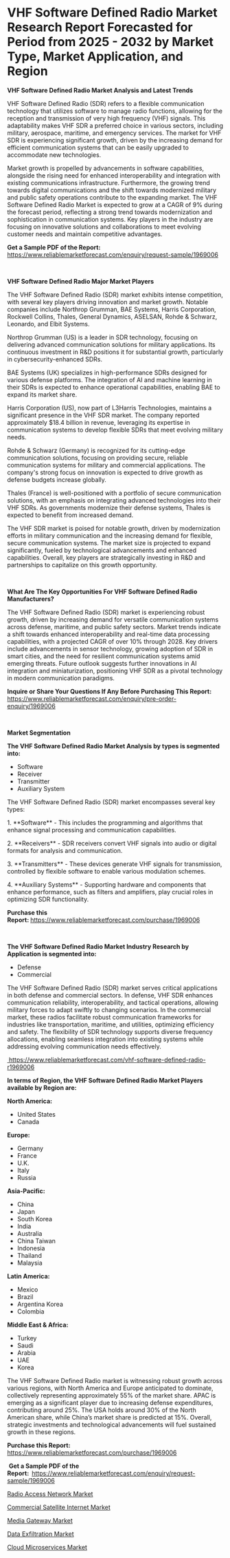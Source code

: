 <p><h1>VHF Software Defined Radio Market Research Report Forecasted for Period from 2025 -  2032 by Market Type, Market Application, and Region</h1></p><p><strong>VHF Software Defined Radio Market Analysis and Latest Trends</strong></p>
<p><p>VHF Software Defined Radio (SDR) refers to a flexible communication technology that utilizes software to manage radio functions, allowing for the reception and transmission of very high frequency (VHF) signals. This adaptability makes VHF SDR a preferred choice in various sectors, including military, aerospace, maritime, and emergency services. The market for VHF SDR is experiencing significant growth, driven by the increasing demand for efficient communication systems that can be easily upgraded to accommodate new technologies.</p><p>Market growth is propelled by advancements in software capabilities, alongside the rising need for enhanced interoperability and integration with existing communications infrastructure. Furthermore, the growing trend towards digital communications and the shift towards modernized military and public safety operations contribute to the expanding market. The VHF Software Defined Radio Market is expected to grow at a CAGR of 9% during the forecast period, reflecting a strong trend towards modernization and sophistication in communication systems. Key players in the industry are focusing on innovative solutions and collaborations to meet evolving customer needs and maintain competitive advantages.</p></p>
<p><strong>Get a Sample PDF of the Report:&nbsp;</strong> <a href="https://www.reliablemarketforecast.com/enquiry/request-sample/1969006?utm_campaign=1080&utm_medium=2&utm_source=Github&utm_content=ia&utm_term=08042025&utm_id=vhf-software-defined-radio">https://www.reliablemarketforecast.com/enquiry/request-sample/1969006</a></p>
<p>&nbsp;</p>
<p><strong>VHF Software Defined Radio Major Market Players</strong></p>
<p><p>The VHF Software Defined Radio (SDR) market exhibits intense competition, with several key players driving innovation and market growth. Notable companies include Northrop Grumman, BAE Systems, Harris Corporation, Rockwell Collins, Thales, General Dynamics, ASELSAN, Rohde & Schwarz, Leonardo, and Elbit Systems.</p><p>Northrop Grumman (US) is a leader in SDR technology, focusing on delivering advanced communication solutions for military applications. Its continuous investment in R&D positions it for substantial growth, particularly in cybersecurity-enhanced SDRs.</p><p>BAE Systems (UK) specializes in high-performance SDRs designed for various defense platforms. The integration of AI and machine learning in their SDRs is expected to enhance operational capabilities, enabling BAE to expand its market share.</p><p>Harris Corporation (US), now part of L3Harris Technologies, maintains a significant presence in the VHF SDR market. The company reported approximately $18.4 billion in revenue, leveraging its expertise in communication systems to develop flexible SDRs that meet evolving military needs.</p><p>Rohde & Schwarz (Germany) is recognized for its cutting-edge communication solutions, focusing on providing secure, reliable communication systems for military and commercial applications. The company's strong focus on innovation is expected to drive growth as defense budgets increase globally.</p><p>Thales (France) is well-positioned with a portfolio of secure communication solutions, with an emphasis on integrating advanced technologies into their VHF SDRs. As governments modernize their defense systems, Thales is expected to benefit from increased demand.</p><p>The VHF SDR market is poised for notable growth, driven by modernization efforts in military communication and the increasing demand for flexible, secure communication systems. The market size is projected to expand significantly, fueled by technological advancements and enhanced capabilities. Overall, key players are strategically investing in R&D and partnerships to capitalize on this growth opportunity.</p></p>
<p>&nbsp;</p>
<p><strong>What Are The Key Opportunities For VHF Software Defined Radio Manufacturers?</strong></p>
<p><p>The VHF Software Defined Radio (SDR) market is experiencing robust growth, driven by increasing demand for versatile communication systems across defense, maritime, and public safety sectors. Market trends indicate a shift towards enhanced interoperability and real-time data processing capabilities, with a projected CAGR of over 10% through 2028. Key drivers include advancements in sensor technology, growing adoption of SDR in smart cities, and the need for resilient communication systems amid emerging threats. Future outlook suggests further innovations in AI integration and miniaturization, positioning VHF SDR as a pivotal technology in modern communication paradigms.</p></p>
<p><strong>Inquire or Share Your Questions If Any Before Purchasing This Report:</strong> <a href="https://www.reliablemarketforecast.com/enquiry/pre-order-enquiry/1969006?utm_campaign=1080&utm_medium=2&utm_source=Github&utm_content=ia&utm_term=08042025&utm_id=vhf-software-defined-radio">https://www.reliablemarketforecast.com/enquiry/pre-order-enquiry/1969006</a></p>
<p>&nbsp;</p>
<p><strong>Market Segmentation</strong></p>
<p><strong>The VHF Software Defined Radio Market Analysis by types is segmented into:</strong></p>
<p><ul><li>Software</li><li>Receiver</li><li>Transmitter</li><li>Auxiliary System</li></ul></p>
<p><p>The VHF Software Defined Radio (SDR) market encompasses several key types: </p><p>1. **Software** - This includes the programming and algorithms that enhance signal processing and communication capabilities.</p><p>2. **Receivers** - SDR receivers convert VHF signals into audio or digital formats for analysis and communication.</p><p>3. **Transmitters** - These devices generate VHF signals for transmission, controlled by flexible software to enable various modulation schemes.</p><p>4. **Auxiliary Systems** - Supporting hardware and components that enhance performance, such as filters and amplifiers, play crucial roles in optimizing SDR functionality.</p></p>
<p><strong>Purchase this Report:&nbsp;</strong><a href="https://www.reliablemarketforecast.com/purchase/1969006?utm_campaign=1080&utm_medium=2&utm_source=Github&utm_content=ia&utm_term=08042025&utm_id=vhf-software-defined-radio">https://www.reliablemarketforecast.com/purchase/1969006</a></p>
<p>&nbsp;</p>
<p><strong>The VHF Software Defined Radio Market Industry Research by Application is segmented into:</strong></p>
<p><ul><li>Defense</li><li>Commercial</li></ul></p>
<p><p>The VHF Software Defined Radio (SDR) market serves critical applications in both defense and commercial sectors. In defense, VHF SDR enhances communication reliability, interoperability, and tactical operations, allowing military forces to adapt swiftly to changing scenarios. In the commercial market, these radios facilitate robust communication frameworks for industries like transportation, maritime, and utilities, optimizing efficiency and safety. The flexibility of SDR technology supports diverse frequency allocations, enabling seamless integration into existing systems while addressing evolving communication needs effectively.</p></p>
<p><a href="https://www.reliablemarketforecast.com/vhf-software-defined-radio-r1969006?utm_campaign=1080&utm_medium=2&utm_source=Github&utm_content=ia&utm_term=08042025&utm_id=vhf-software-defined-radio">&nbsp;https://www.reliablemarketforecast.com/vhf-software-defined-radio-r1969006</a></p>
<p><strong>In terms of Region, the VHF Software Defined Radio Market Players available by Region are:</strong></p>
<p>
    <p> <strong> North America: </strong>
        <ul>
            <li>United States</li>
            <li>Canada</li>
        </ul>
        </p> 
    <p> <strong> Europe: </strong>
        <ul>
            <li>Germany</li>
            <li>France</li>
            <li>U.K.</li>
            <li>Italy</li>
            <li>Russia</li>
        </ul>
        </p> 
    <p> <strong> Asia-Pacific: </strong>
        <ul>
            <li>China</li>
            <li>Japan</li>
            <li>South Korea</li>
            <li>India</li>
            <li>Australia</li>
            <li>China Taiwan</li>
            <li>Indonesia</li>
            <li>Thailand</li>
            <li>Malaysia</li>
        </ul>
        </p> 
    <p> <strong> Latin America: </strong>
        <ul>
            <li>Mexico</li>
            <li>Brazil</li>
            <li>Argentina Korea</li>
            <li>Colombia</li>
        </ul>
        </p> 
    <p> <strong> Middle East & Africa: </strong>
        <ul>
            <li>Turkey</li>
            <li>Saudi</li>
            <li>Arabia</li>
            <li>UAE</li>
            <li>Korea</li>
        </ul>
    </p>
    </p>
<p><p>The VHF Software Defined Radio market is witnessing robust growth across various regions, with North America and Europe anticipated to dominate, collectively representing approximately 55% of the market share. APAC is emerging as a significant player due to increasing defense expenditures, contributing around 25%. The USA holds around 30% of the North American share, while China’s market share is predicted at 15%. Overall, strategic investments and technological advancements will fuel sustained growth in these regions.</p></p>
<p><strong>Purchase this Report: </strong><a href="https://www.reliablemarketforecast.com/purchase/1969006?utm_campaign=1080&utm_medium=2&utm_source=Github&utm_content=ia&utm_term=08042025&utm_id=vhf-software-defined-radio">https://www.reliablemarketforecast.com/purchase/1969006</a></p>
<p>&nbsp;<strong>Get a Sample PDF of the Report:&nbsp;&nbsp;</strong><a href="https://www.reliablemarketforecast.com/enquiry/request-sample/1969006?utm_campaign=1080&utm_medium=2&utm_source=Github&utm_content=ia&utm_term=08042025&utm_id=vhf-software-defined-radio">https://www.reliablemarketforecast.com/enquiry/request-sample/1969006</a></p>
<p><strong></strong></p>
<p><p><a href="https://github.com/zalubakoraka/Market-Research-Report-List-1/blob/main/radio-access-network-market.md?utm_campaign=1080&utm_medium=2&utm_source=Github&utm_content=ia&utm_term=08042025&utm_id=vhf-software-defined-radio">Radio Access Network Market</a></p><p><a href="https://github.com/maikefelanc3/Market-Research-Report-List-1/blob/main/commercial-satellite-internet-market.md?utm_campaign=1080&utm_medium=2&utm_source=Github&utm_content=ia&utm_term=08042025&utm_id=vhf-software-defined-radio">Commercial Satellite Internet Market</a></p><p><a href="https://github.com/fahieraudau9/Market-Research-Report-List-1/blob/main/media-gateway-market.md?utm_campaign=1080&utm_medium=2&utm_source=Github&utm_content=ia&utm_term=08042025&utm_id=vhf-software-defined-radio">Media Gateway Market</a></p><p><a href="https://github.com/yaldotiedegq/Market-Research-Report-List-1/blob/main/data-exfiltration-market.md?utm_campaign=1080&utm_medium=2&utm_source=Github&utm_content=ia&utm_term=08042025&utm_id=vhf-software-defined-radio">Data Exfiltration Market</a></p><p><a href="https://github.com/shiahbuyerin/Market-Research-Report-List-1/blob/main/cloud-microservices-market.md?utm_campaign=1080&utm_medium=2&utm_source=Github&utm_content=ia&utm_term=08042025&utm_id=vhf-software-defined-radio">Cloud Microservices Market</a></p></p>